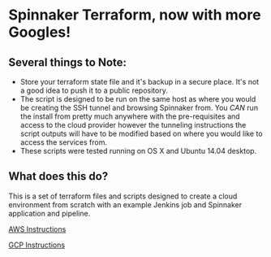 # Spinnaker Terraform, now with more Googles!


## Several things to Note:
* Store your terraform state file and it's backup in a secure place. It's not a good idea to push it to a public repository.
* The script is designed to be run on the same host as where you would be creating the SSH tunnel and browsing Spinnaker from. You _CAN_ run the install from pretty much anywhere with the pre-requisites and access to the cloud provider however the tunneling instructions the script outputs will have to be modified based on where you would like to access the services from.
* These scripts were tested running on OS X and Ubuntu 14.04 desktop.

## What does this do?
This is a set of terraform files and scripts designed to create a cloud environment from scratch with an example Jenkins job and Spinnaker application and pipeline.

[AWS Instructions](AWS.md)

[GCP Instructions](GCP.md)